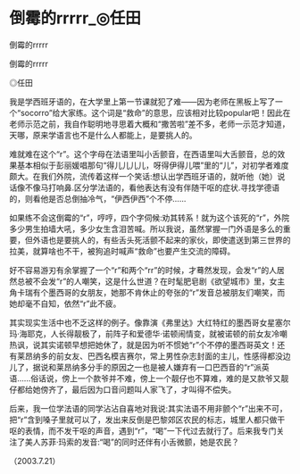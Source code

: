 # 倒霉的rrrrr_◎任田

倒霉的rrrrr

倒霉的rrrrr

◎任田

我是学西班牙语的，在大学里上第一节课就犯了难——因为老师在黑板上写了一个“socorro”给大家练。这个词是“救命”的意思，应该相对比较popular吧！因此在老师示范之前，我自作聪明地寻思着大概和“撒苦啦”差不多，老师一示范才知道，天哪，原来学语言也不是什么人都能上，是要挑人的。

难就难在这个“r”。这个字母在法语里叫小舌颤音，在西语里叫大舌颤音，总的效果基本相似于彭丽媛唱那句“得儿儿儿儿，呀得伊得儿喂”里的“儿”，对初学者难度颇大。在我们外院，流传着这样一个笑话:想认出学西班牙语的，就听他（她）说话像不像马打响鼻.区分学法语的，看他表达有没有伴随干呕的症状.寻找学德语的，则看他是否总倒抽冷气，“伊西伊西”个不停……

如果练不会这倒霉的“r”，哼哼，四个字伺候:劝其转系！就为这个该死的“r”，外院多少男生拍墙大吼，多少女生含泪苦喊。所以我说，虽然掌握一门外语是多么的重要，但外语也是要挑人的，有些舌头死活颤不起来的家伙，即使遣送到第三世界的拉美，就算啥也不干，被狗追时喊声“救命”也要产生交流的障碍。

好不容易游刃有余掌握了一个“r”和两个“rr”的时候，才蓦然发现，会发“r”的人居然总被不会发“r”的人嘲笑，这是什么世道？在时髦肥皂剧《欲望城市》里，女主角卡瑞有个墨西哥的女朋友，她那不肯休止的夸张的“r”发音总被朋友们嘲笑，而她却毫不自知，依然“r”此不疲。

其实现实生活中也不乏这样的例子。像靠演《弗里达》大红特红的墨西哥女星塞尔玛·海耶克，人长得靓极了，前阵子和爱德华·诺顿闹情变，就被诺顿的前女友冷嘲热讽，说其实诺顿早想把她休了，就是因为听不惯她“r”个不停的墨西哥英文！还有莱昂纳多的前女友、巴西名模吉赛尔，常上男性杂志封面的主儿，性感得都没边儿了，据说和莱昂纳多分手的原因之一也是被人嫌弃有一口巴西音的“r”派英语……俗话说，傍上一个款爷并不难，傍上一个靓仔也不算难，难的是又款爷又靓仔都给她傍齐了，最后因为口音问题叫人家飞了，才叫得不偿失。

后来，我一位学法语的同学沾沾自喜地对我说:其实法语不用非颤个“r”出来不可，把“r”含到嗓子里就可以了，发出来反倒是巴黎郊区农民的标志，城里人都只做干呕的表情，而不发干呕的声音，遇到“r”，“喝”一下代过去就行了。后来我专门关注了美人苏菲·玛索的发音:“喝”的同时还伴有小舌微颤，她是农民？

（2003.7.21）